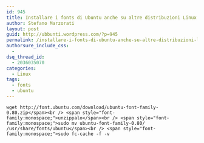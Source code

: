 ```yaml
---
id: 945
title: Installare i fonts di Ubuntu anche su altre distribuzioni Linux
author: Stefano Marzorati
layout: post
guid: http://ubbunti.wordpress.com/?p=945
permalink: /installare-i-fonts-di-ubuntu-anche-su-altre-distribuzioni-linux/
authorsure_include_css:
  - 
dsq_thread_id:
  - 2036035070
categories:
  - Linux
tags:
  - fonts
  - ubuntu
---
```

`wget http://font.ubuntu.com/download/ubuntu-font-family-0.80.zip</span><br />
<span style="font-family:monospace;">unzippalo</span><br />
<span style="font-family:monospace;">sudo mv ubuntu-font-family-0.80/ /usr/share/fonts/ubuntu</span><br />
<span style="font-family:monospace;">sudo fc-cache -f -v`